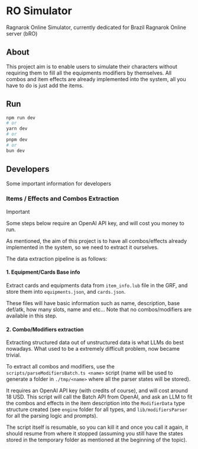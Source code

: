 # RO Simulator

Ragnarok Online Simulator, currently dedicated for Brazil Ragnarok Online server (bRO)

## About

This project aim is to enable users to simulate their characters without requiring them to fill all the equipments modifiers by themselves. All combos and item effects are already implemented into the system, all you have to do is just add the items.


## Run

```bash
npm run dev
# or
yarn dev
# or
pnpm dev
# or
bun dev
```

## Developers

Some important information for developers


### Items / Effects and Combos Extraction
>[!Important]
Some steps below require an OpenAI API key, and will cost you money to run.

As mentioned, the aim of this project is to have all combos/effects already implemented in the system, so we need to extract it ourselves.

The data extraction pipeline is as follows:

#### 1. Equipment/Cards Base info

Extract cards and equipments data from `item_info.lub` file in the GRF, and store them into `equipments.json`, and `cards.json`.

These files will have basic information such as name, description, base def/atk, how many slots, name and etc... Note that no combos/modifiers are available in this step.

#### 2. Combo/Modifiers extraction

Extracting structured data out of unstructured data is what LLMs do best nowadays. What used to be a extremely difficult problem, now became trivial.

To extract all combos and modifiers, use the `scripts/parseModifiersBatch.ts <name>` script (name will be used to generate a folder in `./tmp/<name>` where all the parser states will be stored).

It requires an OpenAI API key (with credits of course), and will cost around 18 USD. This script will call the Batch API from OpenAI, and ask an LLM to fit the combos and effects in the item description into the `ModifierData` type structure created (see `engine` folder for all types, and `lib/modifiersParser` for all the parsing logic and prompts).

The script itself is resumable, so you can kill it and once you call it again, it should resume from where it stopped (assuming you still have the states stored in the temporary folder as mentioned at the beginning of the topic).
